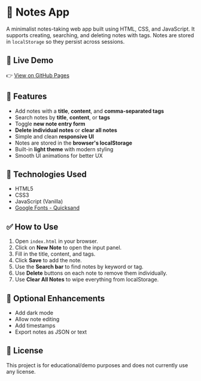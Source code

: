 # 📝 Notes App

A minimalist notes-taking web app built using HTML, CSS, and JavaScript. It supports creating, searching, and deleting notes with tags. Notes are stored in `localStorage` so they persist across sessions.

## 🔗 Live Demo

👉 [View on GitHub Pages](https://aozzb.github.io/notes-app/)

## 🚀 Features

- Add notes with a **title**, **content**, and **comma-separated tags**
- Search notes by **title**, **content**, or **tags**
- Toggle **new note entry form**
- **Delete individual notes** or **clear all notes**
- Simple and clean **responsive UI**
- Notes are stored in the **browser's localStorage**
- Built-in **light theme** with modern styling
- Smooth UI animations for better UX

## 🔧 Technologies Used

- HTML5
- CSS3
- JavaScript (Vanilla)
- [Google Fonts - Quicksand](https://fonts.google.com/specimen/Quicksand)


## ✅ How to Use

1. Open `index.html` in your browser.
2. Click on **New Note** to open the input panel.
3. Fill in the title, content, and tags.
4. Click **Save** to add the note.
5. Use the **Search bar** to find notes by keyword or tag.
6. Use **Delete** buttons on each note to remove them individually.
7. Use **Clear All Notes** to wipe everything from localStorage.


## 🧼 Optional Enhancements

- Add dark mode
- Allow note editing
- Add timestamps
- Export notes as JSON or text

## 📄 License

This project is for educational/demo purposes and does not currently use any license.




